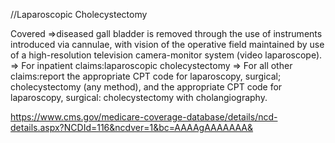 //Laparoscopic Cholecystectomy

Covered
=>diseased gall bladder is removed through the use of instruments introduced via cannulae, with vision of the operative field maintained by use of a high-resolution television camera-monitor system (video laparoscope).
=> For inpatient claims:laparoscopic cholecystectomy
=> For all other claims:report the appropriate CPT code for laparoscopy, surgical; cholecystectomy (any method), and the appropriate CPT code for laparoscopy, surgical: cholecystectomy with cholangiography.

https://www.cms.gov/medicare-coverage-database/details/ncd-details.aspx?NCDId=116&ncdver=1&bc=AAAAgAAAAAAA&
